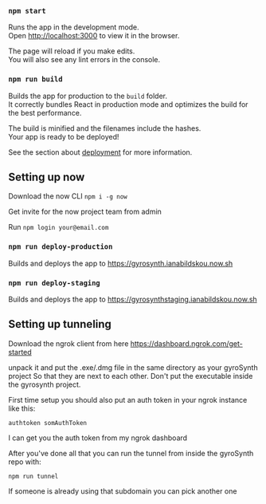 ### `npm start`

Runs the app in the development mode.<br>
Open [http://localhost:3000](http://localhost:3000) to view it in the browser.

The page will reload if you make edits.<br>
You will also see any lint errors in the console.

### `npm run build`

Builds the app for production to the `build` folder.<br>
It correctly bundles React in production mode and optimizes the build for the best performance.

The build is minified and the filenames include the hashes.<br>
Your app is ready to be deployed!

See the section about [deployment](https://facebook.github.io/create-react-app/docs/deployment) for more information.

## Setting up now

Download the now CLI `npm i -g now`

Get invite for the now project team from admin

Run `npm login your@email.com`

### `npm run deploy-production`

Builds and deploys the app to https://gyrosynth.ianabildskou.now.sh

### `npm run deploy-staging`

Builds and deploys the app to https://gyrosynthstaging.ianabildskou.now.sh

## Setting up tunneling

Download the ngrok client from here https://dashboard.ngrok.com/get-started

unpack it and put the .exe/.dmg file in the same directory as your gyroSynth project
So that they are next to each other. Don't put the executable inside the gyrosynth project.

First time setup you should also put an auth token in your ngrok instance like this:

`authtoken somAuthToken`

I can get you the auth token from my ngrok dashboard

After you've done all that you can run the tunnel from inside the gyroSynth repo with:

`npm run tunnel`

If someone is already using that subdomain you can pick another one
